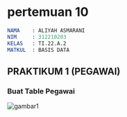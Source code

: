 # pertemuan 10 

```s
NAMA    : ALIYAH ASMARANI
NIM     : 312210203
KELAS   : TI.22.A.2
MATKUL  : BASIS DATA
```

## PRAKTIKUM 1 (PEGAWAI)

### Buat Table Pegawai
![gambar1](gambar/table.png)
